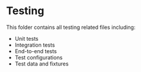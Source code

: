 # Testing

This folder contains all testing related files including:

- Unit tests
- Integration tests
- End-to-end tests
- Test configurations
- Test data and fixtures